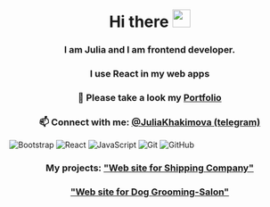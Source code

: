 <h1 align="center">Hi there <img src="https://github.com/blackcater/blackcater/raw/main/images/Hi.gif" height="32"/></h1>
<h3 align="center">I am Julia and I am frontend developer.</h3>
<h3 align="center">I use React in my web apps</h3>
<h3 align="center"> 🚀 Please take a look my <a href="https://khakimovaportfolio.netlify.app/"target="_blank">Portfolio</a> </h3>

<h3 align="center">📫 Connect with me: <a href="https://t.me/JuliaKhakimova" target="_blank">@JuliaKhakimova (telegram)</a></h3>

![Bootstrap](https://img.shields.io/badge/bootstrap-%238511FA.svg?style=for-the-badge&logo=bootstrap&logoColor=white)
	![React](https://img.shields.io/badge/react-%2320232a.svg?style=for-the-badge&logo=react&logoColor=%2361DAFB)
 	![JavaScript](https://img.shields.io/badge/javascript-%23323330.svg?style=for-the-badge&logo=javascript&logoColor=%23F7DF1E)
  	![Git](https://img.shields.io/badge/git-%23F05033.svg?style=for-the-badge&logo=git&logoColor=white)
   	![GitHub](https://img.shields.io/badge/github-%23121011.svg?style=for-the-badge&logo=github&logoColor=white)

<div flex-start>
<h3 align="center">My projects:  <a href="https://kdsc.ru/"target="_blank">"Web site for Shipping Company"</a></h3>
<h3 align="center">              <a href="https://viva-diva-grooming.glitch.me"target="_blank">"Web site for Dog Grooming-Salon"</a></h3>
</div>



